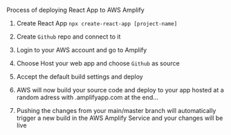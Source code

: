 Process of deploying React App to AWS Amplify

1. Create React App `npx create-react-app [project-name]`

2. Create `Github` repo and connect to it

3. Login to your AWS account and go to Amplify

4. Choose Host your web app and choose `Github` as source

5. Accept the default build settings and deploy

6. AWS will now build your source code and deploy to your app hosted at a random adress with .amplifyapp.com at the end...

7. Pushing the changes from your main/master branch will automatically trigger a new build in the AWS Amplify Service and your changes will be live
